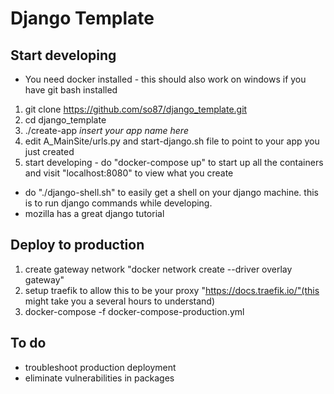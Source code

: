# Django Template

## Start developing
* You need docker installed - this should also work on windows if you have git bash installed

1. git clone https://github.com/so87/django_template.git
2. cd django_template
3. ./create-app *insert your app name here*
4. edit A_MainSite/urls.py and start-django.sh file to point to your app you just created
5. start developing - do "docker-compose up" to start up all the containers and visit "localhost:8080" to view what you create

* do "./django-shell.sh" to easily get a shell on your django machine. this is to run django commands while developing.
* mozilla has a great django tutorial

## Deploy to production
1. create gateway network "docker network create --driver overlay gateway" 
2. setup traefik to allow this to be your proxy "https://docs.traefik.io/"(this might take you a several hours to understand)
3. docker-compose -f docker-compose-production.yml


## To do 
* troubleshoot production deployment
* eliminate vulnerabilities in packages